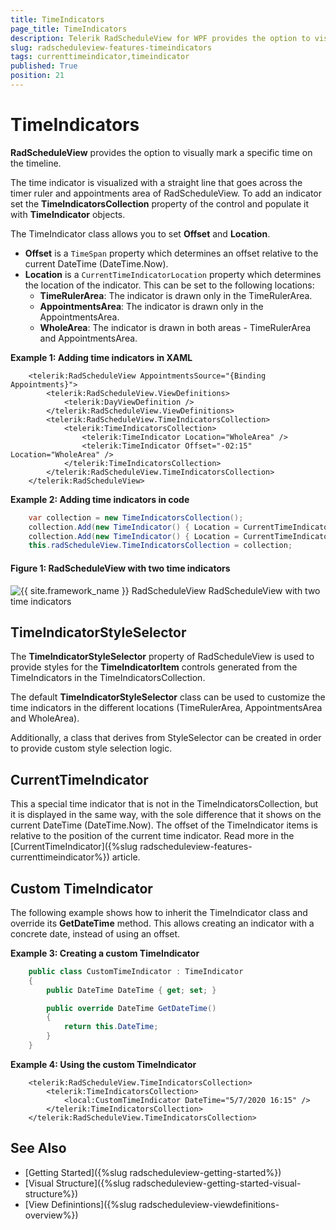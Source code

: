 ```yaml
---
title: TimeIndicators
page_title: TimeIndicators
description: Telerik RadScheduleView for WPF provides the option to visually mark a specific time on the timeline, using TimeIndicator objects.
slug: radscheduleview-features-timeindicators
tags: currenttimeindicator,timeindicator
published: True
position: 21
---
```


# TimeIndicators

__RadScheduleView__ provides the option to visually mark a specific time on the timeline.

The time indicator is visualized with a straight line that goes across the timer ruler and appointments area of RadScheduleView. To add an indicator set the __TimeIndicatorsCollection__ property of the control and populate it with __TimeIndicator__ objects.

The TimeIndicator class allows you to set __Offset__ and __Location__.

* __Offset__ is a `TimeSpan` property which determines an offset relative to the current DateTime (DateTime.Now).
* __Location__ is a `CurrentTimeIndicatorLocation` property which determines the location of the indicator. This can be set to the following locations:
	* __TimeRulerArea__: The indicator is drawn only in the TimeRulerArea. 
	* __AppointmentsArea__: The indicator is drawn only in the AppointmentsArea.
	* __WholeArea__: The indicator is drawn in both areas - TimeRulerArea and AppointmentsArea.
	
__Example 1: Adding time indicators in XAML__
```XAML
	<telerik:RadScheduleView AppointmentsSource="{Binding Appointments}">
		<telerik:RadScheduleView.ViewDefinitions>
			<telerik:DayViewDefinition />
		</telerik:RadScheduleView.ViewDefinitions>
		<telerik:RadScheduleView.TimeIndicatorsCollection>
			<telerik:TimeIndicatorsCollection>
				<telerik:TimeIndicator Location="WholeArea" />
				<telerik:TimeIndicator Offset="-02:15" Location="WholeArea" />
			</telerik:TimeIndicatorsCollection>
		</telerik:RadScheduleView.TimeIndicatorsCollection>
	</telerik:RadScheduleView>	
```

__Example 2: Adding time indicators in code__
```C#
	var collection = new TimeIndicatorsCollection();
	collection.Add(new TimeIndicator() { Location = CurrentTimeIndicatorLocation.WholeArea });
	collection.Add(new TimeIndicator() { Location = CurrentTimeIndicatorLocation.WholeArea, Offset = new TimeSpan(-2, -15, 0) });
	this.radScheduleView.TimeIndicatorsCollection = collection;
```

#### Figure 1: RadScheduleView with two time indicators
![{{ site.framework_name }} RadScheduleView RadScheduleView with two time indicators](images/radscheduleview-features-timeindicator-0.png)

## TimeIndicatorStyleSelector

The __TimeIndicatorStyleSelector__ property of RadScheduleView is used to provide styles for the __TimeIndicatorItem__ controls generated from the TimeIndicators in the TimeIndicatorsCollection. 

The default __TimeIndicatorStyleSelector__ class can be used to customize the time indicators in the different locations (TimeRulerArea, AppointmentsArea and WholeArea).

Additionally, a class that derives from StyleSelector can be created in order to provide custom style selection logic.

## CurrentTimeIndicator

This a special time indicator that is not in the TimeIndicatorsCollection, but it is displayed in the same way, with the sole difference that it shows on the current DateTime (DateTime.Now). The offset of the TimeIndicator items is relative to the position of the current time indicator. Read more in the [CurrentTimeIndicator]({%slug radscheduleview-features-currenttimeindicator%}) article. 

## Custom TimeIndicator

The following example shows how to inherit the TimeIndicator class and override its __GetDateTime__ method. This allows creating an indicator with a concrete date, instead of using an offset.

__Example 3: Creating a custom TimeIndicator__
```C#
	public class CustomTimeIndicator : TimeIndicator
    {
        public DateTime DateTime { get; set; }

        public override DateTime GetDateTime()
        {
            return this.DateTime;
        }
    }
```

__Example 4: Using the custom TimeIndicator__
```XAML	
	<telerik:RadScheduleView.TimeIndicatorsCollection>
		<telerik:TimeIndicatorsCollection>
			<local:CustomTimeIndicator DateTime="5/7/2020 16:15" />
		</telerik:TimeIndicatorsCollection>
	</telerik:RadScheduleView.TimeIndicatorsCollection>
```

## See Also  
* [Getting Started]({%slug radscheduleview-getting-started%})
* [Visual Structure]({%slug radscheduleview-getting-started-visual-structure%})
* [View Definintions]({%slug radscheduleview-viewdefinitions-overview%})

